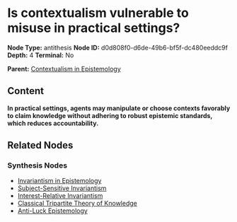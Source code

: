 # Is contextualism vulnerable to misuse in practical settings?

**Node Type:** antithesis
**Node ID:** d0d808f0-d6de-49b6-bf5f-dc480eeddc9f
**Depth:** 4
**Terminal:** No

**Parent:** [Contextualism in Epistemology](contextualism-in-epistemology-synthesis-f37672d4-27f2-49c0-be05-1e85cf866955.md)

## Content

**In practical settings, agents may manipulate or choose contexts favorably to claim knowledge without adhering to robust epistemic standards, which reduces accountability.**

## Related Nodes

### Synthesis Nodes

- [Invariantism in Epistemology](invariantism-in-epistemology-synthesis-8c87eaf0-f596-4d60-afc0-5cdfb9315e8c.md)
- [Subject-Sensitive Invariantism](subject-sensitive-invariantism-synthesis-cf1def22-75a7-46c9-83b6-ab8507772c0b.md)
- [Interest-Relative Invariantism](interest-relative-invariantism-synthesis-ab08102d-c6e8-4614-aacb-b0692719caf5.md)
- [Classical Tripartite Theory of Knowledge](classical-tripartite-theory-of-knowledge-synthesis-f8ad531e-a33d-4207-aa5c-bc7b0fed2967.md)
- [Anti-Luck Epistemology](anti-luck-epistemology-synthesis-d9dd886a-ecb8-424c-95f6-3df59eb21424.md)
